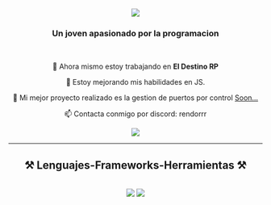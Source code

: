 <h1 align="center">
    <img src="https://readme-typing-svg.herokuapp.com?font=Righteous&size=35&duration=4000&pause=2000&center=true&vCenter=true&width=500&height=70&lines=Hola+a+todos!+%F0%9F%91%8B;Soy+Rendorrr!;Desarrollador+Senior+de+FiveM" />
</h1>

<h3 align="center">Un joven apasionado por la programacion</h3>

<br/>

<div align="center">
 
 🔭 Ahora mismo estoy trabajando en **El Destino RP**
 
 🌱 Estoy mejorando mis habilidades en JS.

 💬 Mi mejor proyecto realizado es la gestion de puertos por control [Soon...]()

 📫 Contacta conmigo por discord: rendorrr

 </div>
 
<div align="center"> 
  <a href="mailto:eliasnajeralunaa@gmail.com">
    <img src="https://img.shields.io/badge/Gmail-333333?style=for-the-badge&logo=gmail&logoColor=red" />
  </a>
</div>

 <hr/>
 
<h2 align="center">⚒️ Lenguajes-Frameworks-Herramientas ⚒️</h2>
<br/>
<div align="center">
    <img src="https://skillicons.dev/icons?i=vscode,github,git,discord,blender,dotnet,jquery,ps,postman,sequelize,unity,unreal,visualstudio,webpack" />
    <img src="https://skillicons.dev/icons?i=nodejs,python,javascript,express,mongodb,mysql,atom,cs,electron,lua,php" /><br>
</div>
